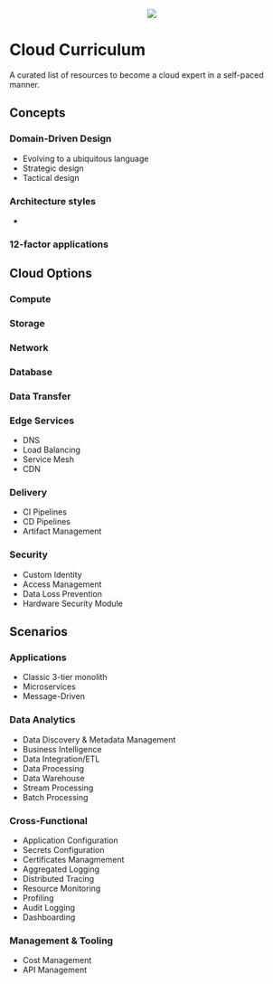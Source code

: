 <p align="center">
  <a href="#" alt="Status"> <img src="https://img.shields.io/badge/Status-Draft-orange?style=for-the-badge&logo=appveyor" /></a>
</p>

# Cloud Curriculum
A curated list of resources to become a cloud expert in a self-paced manner.

## Concepts

### Domain-Driven Design
* Evolving to a ubiquitous language
* Strategic design
* Tactical design

### Architecture styles
*

### 12-factor applications

## Cloud Options

### Compute

### Storage

### Network

### Database

### Data Transfer

### Edge Services
* DNS
* Load Balancing
* Service Mesh
* CDN

### Delivery
* CI Pipelines
* CD Pipelines
* Artifact Management


### Security
* Custom Identity
* Access Management
* Data Loss Prevention
* Hardware Security Module


## Scenarios

### Applications
* Classic 3-tier monolith
* Microservices
* Message-Driven

### Data Analytics
* Data Discovery & Metadata Management
* Business Intelligence
* Data Integration/ETL
* Data Processing
* Data Warehouse
* Stream Processing
* Batch Processing

### Cross-Functional
* Application Configuration
* Secrets Configuration
* Certificates Managmement
* Aggregated Logging
* Distributed Tracing
* Resource Monitoring
* Profiling
* Audit Logging
* Dashboarding

### Management & Tooling
* Cost Management
* API Management

